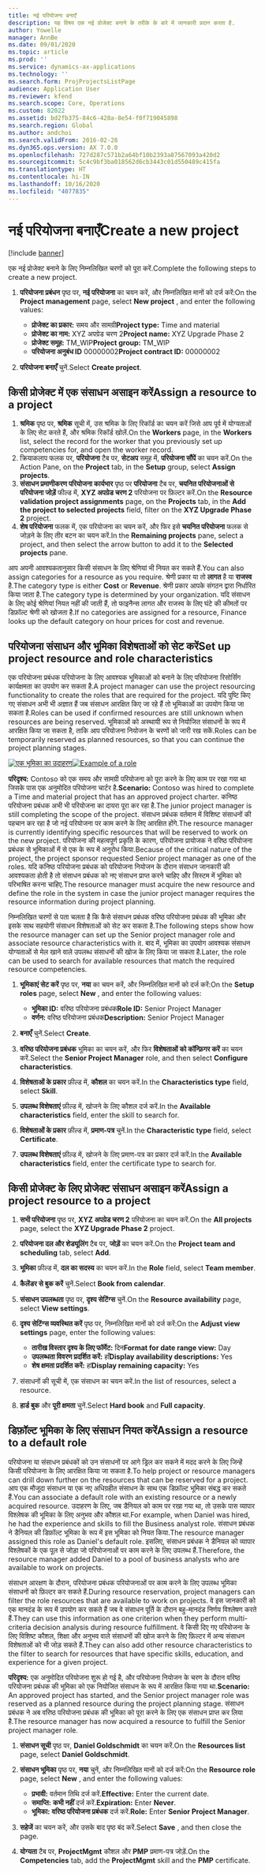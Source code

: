 ```yaml
---
title: नई परियोजना बनाएँ
description: यह विषय एक नई प्रोजेक्ट बनाने के तरीके के बारे में जानकारी प्रदान करता है.
author: Yowelle
manager: AnnBe
ms.date: 09/01/2020
ms.topic: article
ms.prod: ''
ms.service: dynamics-ax-applications
ms.technology: ''
ms.search.form: ProjProjectsListPage
audience: Application User
ms.reviewer: kfend
ms.search.scope: Core, Operations
ms.custom: 82022
ms.assetid: bd2fb375-84c6-428a-8e54-f0f719045898
ms.search.region: Global
ms.author: andchoi
ms.search.validFrom: 2016-02-28
ms.dyn365.ops.version: AX 7.0.0
ms.openlocfilehash: 727d287c571b2a64bf10b2393a87567093a420d2
ms.sourcegitcommit: 5c4c9bf3ba018562d6cb3443c01d550489c415fa
ms.translationtype: HT
ms.contentlocale: hi-IN
ms.lasthandoff: 10/16/2020
ms.locfileid: "4077835"
---
```

# <a name="create-a-new-project"></a><span data-ttu-id="17e8e-103">नई परियोजना बनाएँ</span><span class="sxs-lookup"><span data-stu-id="17e8e-103">Create a new project</span></span>

[!include [banner](../includes/banner.md)]

<span data-ttu-id="17e8e-104">एक नई प्रोजेक्ट बनाने के लिए निम्नलिखित चरणों को पूरा करें.</span><span class="sxs-lookup"><span data-stu-id="17e8e-104">Complete the following steps to create a new project.</span></span>

1. <span data-ttu-id="17e8e-105">**परियोजना प्रबंधन** पृष्ठ पर, **नई परियोजना** का चयन करें, और निम्नलिखित मानों को दर्ज करें:</span><span class="sxs-lookup"><span data-stu-id="17e8e-105">On the **Project management** page, select **New project** , and enter the following values:</span></span>

    - <span data-ttu-id="17e8e-106">**प्रोजेक्ट का प्रकार:** समय और सामग्री</span><span class="sxs-lookup"><span data-stu-id="17e8e-106">**Project type:** Time and material</span></span>
    - <span data-ttu-id="17e8e-107">**प्रोजेक्ट का नाम:** XYZ अपग्रेड चरण 2</span><span class="sxs-lookup"><span data-stu-id="17e8e-107">**Project name:** XYZ Upgrade Phase 2</span></span>
    - <span data-ttu-id="17e8e-108">**प्रोजेक्ट समूह:** TM\_WIP</span><span class="sxs-lookup"><span data-stu-id="17e8e-108">**Project group:** TM\_WIP</span></span>
    - <span data-ttu-id="17e8e-109">**परियोजना अनुबंध ID** 00000002</span><span class="sxs-lookup"><span data-stu-id="17e8e-109">**Project contract ID:** 00000002</span></span>

2. <span data-ttu-id="17e8e-110">**परियोजना बनाएँ** चुनें.</span><span class="sxs-lookup"><span data-stu-id="17e8e-110">Select **Create project**.</span></span>

## <a name="assign-a-resource-to-a-project"></a><span data-ttu-id="17e8e-111">किसी प्रोजेक्ट में एक संसाधन असाइन करें</span><span class="sxs-lookup"><span data-stu-id="17e8e-111">Assign a resource to a project</span></span>

1. <span data-ttu-id="17e8e-112">**श्रमिक** पृष्ठ पर, **श्रमिक** सूची में, उस श्रमिक के लिए रिकॉर्ड का चयन करें जिसे आप पूर्व में योग्यताओं के लिए सेट करते हैं, और श्रमिक रिकॉर्ड खोलें.</span><span class="sxs-lookup"><span data-stu-id="17e8e-112">On the **Workers** page, in the **Workers** list, select the record for the worker that you previously set up competencies for, and open the worker record.</span></span>
2. <span data-ttu-id="17e8e-113">क्रियाकलाप फलक पर, **परियोजना** टैब पर, **सेटअप** समूह में, **परियोजना सौंपें**  का चयन करें.</span><span class="sxs-lookup"><span data-stu-id="17e8e-113">On the Action Pane, on the **Project** tab, in the **Setup** group, select **Assign projects**.</span></span>
3. <span data-ttu-id="17e8e-114">**संसाधन प्रमाणीकरण परियोजना कार्यभार** पृष्ठ पर **परियोजना** टैब पर, **चयनित परियोजनाओं से परियोजना जोड़ें** फील्ड में, **XYZ अपग्रेड चरण 2** परियोजना पर फ़िल्टर करें.</span><span class="sxs-lookup"><span data-stu-id="17e8e-114">On the **Resource validation project assignments** page, on the **Projects** tab, in the **Add the project to selected projects** field, filter on the **XYZ Upgrade Phase 2** project.</span></span>
4. <span data-ttu-id="17e8e-115">**शेष परियोजना** फलक में, एक परियोजना का चयन करें, और फिर इसे **चयनित परियोजना** फलक से जोड़ने के लिए तीर बटन का चयन करें.</span><span class="sxs-lookup"><span data-stu-id="17e8e-115">In the **Remaining projects** pane, select a project, and then select the arrow button to add it to the **Selected projects** pane.</span></span>

<span data-ttu-id="17e8e-116">आप अपनी आवश्यकतानुसार किसी संसाधन के लिए श्रेणियां भी नियत कर सकते हैं.</span><span class="sxs-lookup"><span data-stu-id="17e8e-116">You can also assign categories for a resource as you require.</span></span> <span data-ttu-id="17e8e-117">श्रेणी प्रकार या तो **लागत** है या **राजस्व** है.</span><span class="sxs-lookup"><span data-stu-id="17e8e-117">The category type is either **Cost** or **Revenue**.</span></span> <span data-ttu-id="17e8e-118">श्रेणी प्रकार आपके संगठन द्वारा निर्धारित किया जाता है.</span><span class="sxs-lookup"><span data-stu-id="17e8e-118">The category type is determined by your organization.</span></span> <span data-ttu-id="17e8e-119">यदि संसाधन के लिए कोई श्रेणियां नियत नहीं की जाती हैं, तो फाइनैन्स लागत और राजस्व के लिए घंटे की कीमतों पर डिफ़ॉल्ट श्रेणी को खोजता है.</span><span class="sxs-lookup"><span data-stu-id="17e8e-119">If no categories are assigned for a resource, Finance looks up the default category on hour prices for cost and revenue.</span></span>

## <a name="set-up-project-resource-and-role-characteristics"></a><span data-ttu-id="17e8e-120">परियोजना संसाधन और भूमिका विशेषताओं को सेट करें</span><span class="sxs-lookup"><span data-stu-id="17e8e-120">Set up project resource and role characteristics</span></span>

<span data-ttu-id="17e8e-121">एक परियोजना प्रबंधक परियोजना के लिए आवश्यक भूमिकाओं को बनाने के लिए परियोजना रिसोर्सिंग कार्यक्षमता का उपयोग कर सकता है.</span><span class="sxs-lookup"><span data-stu-id="17e8e-121">A project manager can use the project resourcing functionality to create the roles that are required for the project.</span></span> <span data-ttu-id="17e8e-122">यदि पुष्टि किए गए संसाधन अभी भी अज्ञात हैं जब संसाधन आरक्षित किए जा रहे हैं तो भूमिकाओं का उपयोग किया जा सकता है.</span><span class="sxs-lookup"><span data-stu-id="17e8e-122">Roles can be used if confirmed resources are still unknown when resources are being reserved.</span></span> <span data-ttu-id="17e8e-123">भूमिकाओं को अस्थायी रूप से नियोजित संसाधनों के रूप में आरक्षित किया जा सकता है, ताकि आप परियोजना नियोजन के चरणों को जारी रख सकें.</span><span class="sxs-lookup"><span data-stu-id="17e8e-123">Roles can be temporarily reserved as planned resources, so that you can continue the project planning stages.</span></span>

<span data-ttu-id="17e8e-124">[![एक भूमिका का उदाहरण](./media/projectresourcing05.jpg)](./media/projectresourcing05.jpg)</span><span class="sxs-lookup"><span data-stu-id="17e8e-124">[![Example of a role](./media/projectresourcing05.jpg)](./media/projectresourcing05.jpg)</span></span> 

<span data-ttu-id="17e8e-125">**परिदृश्य:** Contoso को एक समय और सामग्री परियोजना को पूरा करने के लिए काम पर रखा गया था जिसके पास एक अनुमोदित परियोजना चार्टर है.</span><span class="sxs-lookup"><span data-stu-id="17e8e-125">**Scenario:** Contoso was hired to complete a Time and material project that has an approved project charter.</span></span> <span data-ttu-id="17e8e-126">कनिष्ठ परियोजना प्रबंधक अभी भी परियोजना का दायरा पूरा कर रहा है.</span><span class="sxs-lookup"><span data-stu-id="17e8e-126">The junior project manager is still completing the scope of the project.</span></span> <span data-ttu-id="17e8e-127">संसाधन प्रबंधक वर्तमान में विशिष्ट संसाधनों की पहचान कर रहा है जो नई परियोजना पर काम करने के लिए आरक्षित होंगे.</span><span class="sxs-lookup"><span data-stu-id="17e8e-127">The resource manager is currently identifying specific resources that will be reserved to work on the new project.</span></span> <span data-ttu-id="17e8e-128">परियोजना की महत्वपूर्ण प्रकृति के कारण, परियोजना प्रायोजक ने वरिष्ठ परियोजना प्रबंधक से भूमिकाओं में से एक के रूप में अनुरोध किया.</span><span class="sxs-lookup"><span data-stu-id="17e8e-128">Because of the critical nature of the project, the project sponsor requested Senior project manager as one of the roles.</span></span> <span data-ttu-id="17e8e-129">यदि कनिष्ठ परियोजना प्रबंधक को परियोजना नियोजन के दौरान संसाधन जानकारी की आवश्यकता होती है तो संसाधन प्रबंधक को नए संसाधन प्राप्त करने चाहिए और सिस्टम में भूमिका को परिभाषित करना चाहिए.</span><span class="sxs-lookup"><span data-stu-id="17e8e-129">The resource manager must acquire the new resource and define the role in the system in case the junior project manager requires the resource information during project planning.</span></span>

<span data-ttu-id="17e8e-130">निम्नलिखित चरणों से पता चलता है कि कैसे संसाधन प्रबंधक वरिष्ठ परियोजना प्रबंधक की भूमिका और इसके साथ सहयोगी संसाधन विशेषताओं को सेट कर सकता है.</span><span class="sxs-lookup"><span data-stu-id="17e8e-130">The following steps show how the resource manager can set up the Senior project manager role and associate resource characteristics with it.</span></span> <span data-ttu-id="17e8e-131">बाद में, भूमिका का उपयोग आवश्यक संसाधन योग्यताओं से मेल खाने वाले उपलब्ध संसाधनों की खोज के लिए किया जा सकता है.</span><span class="sxs-lookup"><span data-stu-id="17e8e-131">Later, the role can be used to search for available resources that match the required resource competencies.</span></span>

1. <span data-ttu-id="17e8e-132">**भूमिकाएं सेट करें** पृष्ठ पर, **नया** का चयन करें, और निम्नलिखित मानों को दर्ज करें:</span><span class="sxs-lookup"><span data-stu-id="17e8e-132">On the **Setup roles** page, select **New** , and enter the following values:</span></span>

    - <span data-ttu-id="17e8e-133">**भूमिका ID:** वरिष्ठ परियोजना प्रबंधक</span><span class="sxs-lookup"><span data-stu-id="17e8e-133">**Role ID:** Senior Project Manager</span></span>
    - <span data-ttu-id="17e8e-134">**वर्णन:** वरिष्ठ परियोजना प्रबंधक</span><span class="sxs-lookup"><span data-stu-id="17e8e-134">**Description:** Senior Project Manager</span></span>

2. <span data-ttu-id="17e8e-135">**बनाएँ** चुनें.</span><span class="sxs-lookup"><span data-stu-id="17e8e-135">Select **Create**.</span></span>
3. <span data-ttu-id="17e8e-136">**वरिष्ठ परियोजना प्रबंधक** भूमिका का चयन करें, और फिर **विशेषताओं को कॉन्फ़िगर करें** का चयन करें.</span><span class="sxs-lookup"><span data-stu-id="17e8e-136">Select the **Senior Project Manager** role, and then select **Configure characteristics**.</span></span>
4. <span data-ttu-id="17e8e-137">**विशेषताओं के प्रकार** फ़ील्ड में, **कौशल** का चयन करें.</span><span class="sxs-lookup"><span data-stu-id="17e8e-137">In the **Characteristics type** field, select **Skill**.</span></span>
5. <span data-ttu-id="17e8e-138">**उपलब्ध विशेषताएं** फ़ील्ड में, खोजने के लिए कौशल दर्ज करें.</span><span class="sxs-lookup"><span data-stu-id="17e8e-138">In the **Available characteristics** field, enter the skill to search for.</span></span>
6. <span data-ttu-id="17e8e-139">**विशेषताओं के प्रकार** फ़ील्ड में, **प्रमाण-पत्र** चुनें.</span><span class="sxs-lookup"><span data-stu-id="17e8e-139">In the **Characteristic type** field, select **Certificate**.</span></span>
7. <span data-ttu-id="17e8e-140">**उपलब्ध विशेषताएं** फ़ील्ड में, खोजने के लिए प्रमाण-पत्र का प्रकार दर्ज करें.</span><span class="sxs-lookup"><span data-stu-id="17e8e-140">In the **Available characteristics** field, enter the certificate type to search for.</span></span>

## <a name="assign-a-project-resource-to-a-project"></a><span data-ttu-id="17e8e-141">किसी प्रोजेक्ट के लिए प्रोजेक्ट संसाधन असाइन करें</span><span class="sxs-lookup"><span data-stu-id="17e8e-141">Assign a project resource to a project</span></span>

1. <span data-ttu-id="17e8e-142">**सभी परियोजना** पृष्ठ पर, **XYZ अपग्रेड चरण 2** परियोजना का चयन करें.</span><span class="sxs-lookup"><span data-stu-id="17e8e-142">On the **All projects** page, select the **XYZ Upgrade Phase 2** project.</span></span>
2. <span data-ttu-id="17e8e-143">**परियोजना दल और शेड्यूलिंग** टैब पर, **जोड़ें** का चयन करें.</span><span class="sxs-lookup"><span data-stu-id="17e8e-143">On the **Project team and scheduling** tab, select **Add**.</span></span>
3. <span data-ttu-id="17e8e-144">**भूमिका** फ़ील्ड में, **दल का सदस्य** का चयन करें.</span><span class="sxs-lookup"><span data-stu-id="17e8e-144">In the **Role** field, select **Team member**.</span></span>
4. <span data-ttu-id="17e8e-145">**कैलेंडर से बुक करें** चुनें.</span><span class="sxs-lookup"><span data-stu-id="17e8e-145">Select **Book from calendar**.</span></span>
5. <span data-ttu-id="17e8e-146">**संसाधन उपलब्धता** पृष्ठ पर, **दृश्य सेटिंग्स** चुनें.</span><span class="sxs-lookup"><span data-stu-id="17e8e-146">On the **Resource availability** page, select **View settings**.</span></span>
6. <span data-ttu-id="17e8e-147">**दृश्य सेटिंग्स व्यवस्थित करें** पृष्ठ पर, निम्नलिखित मानों को दर्ज करें:</span><span class="sxs-lookup"><span data-stu-id="17e8e-147">On the **Adjust view settings** page, enter the following values:</span></span>

    - <span data-ttu-id="17e8e-148">**तारीख विस्तार दृश्य के लिए फॉर्मेट:** दिन</span><span class="sxs-lookup"><span data-stu-id="17e8e-148">**Format for date range view:** Day</span></span>
    - <span data-ttu-id="17e8e-149">**उपलब्धता विवरण प्रदर्शित करें:** हाँ</span><span class="sxs-lookup"><span data-stu-id="17e8e-149">**Display availability descriptions:** Yes</span></span>
    - <span data-ttu-id="17e8e-150">**शेष क्षमता प्रदर्शित करें:** हां</span><span class="sxs-lookup"><span data-stu-id="17e8e-150">**Display remaining capacity:** Yes</span></span>

7. <span data-ttu-id="17e8e-151">संसाधनों की सूची में, एक संसाधन का चयन करें.</span><span class="sxs-lookup"><span data-stu-id="17e8e-151">In the list of resources, select a resource.</span></span>
8. <span data-ttu-id="17e8e-152">**हार्ड बुक** और **पूरी क्षमता** चुनें.</span><span class="sxs-lookup"><span data-stu-id="17e8e-152">Select **Hard book** and **Full capacity**.</span></span>

## <a name="assign-a-resource-to-a-default-role"></a><span data-ttu-id="17e8e-153">डिफ़ॉल्ट भूमिका के लिए संसाधन नियत करें</span><span class="sxs-lookup"><span data-stu-id="17e8e-153">Assign a resource to a default role</span></span>

<span data-ttu-id="17e8e-154">परियोजना या संसाधन प्रबंधकों को उन संसाधनों पर आगे ड्रिल कर सकने में मदद करने के लिए जिन्हें किसी परियोजना के लिए आरक्षित किया जा सकता है.</span><span class="sxs-lookup"><span data-stu-id="17e8e-154">To help project or resource managers can drill down further on the resources that can be reserved for a project.</span></span> <span data-ttu-id="17e8e-155">आप एक मौजूदा संसाधन या एक नए अधिग्रहीत संसाधन के साथ एक डिफ़ॉल्ट भूमिका संबद्ध कर सकते हैं.</span><span class="sxs-lookup"><span data-stu-id="17e8e-155">You can associate a default role with an existing resource or a newly acquired resource.</span></span> <span data-ttu-id="17e8e-156">उदाहरण के लिए, जब डैनियल को काम पर रखा गया था, तो उसके पास व्यापार विश्लेषक की भूमिका के लिए अनुभव और कौशल था.</span><span class="sxs-lookup"><span data-stu-id="17e8e-156">For example, when Daniel was hired, he had the experience and skills to fill the Business analyst role.</span></span> <span data-ttu-id="17e8e-157">संसाधन प्रबंधक ने डैनियल की डिफ़ॉल्ट भूमिका के रूप में इस भूमिका को नियत किया.</span><span class="sxs-lookup"><span data-stu-id="17e8e-157">The resource manager assigned this role as Daniel's default role.</span></span> <span data-ttu-id="17e8e-158">इसलिए, संसाधन प्रबंधक ने डैनियल को व्यापार विश्लेषकों के एक पूल से जोड़ा जो परियोजनाओं पर काम करने के लिए उपलब्ध हैं.</span><span class="sxs-lookup"><span data-stu-id="17e8e-158">Therefore, the resource manager added Daniel to a pool of business analysts who are available to work on projects.</span></span>

<span data-ttu-id="17e8e-159">संसाधन आरक्षण के दौरान, परियोजना प्रबंधक परियोजनाओं पर काम करने के लिए उपलब्ध भूमिका संसाधनों को फ़िल्टर कर सकते हैं.</span><span class="sxs-lookup"><span data-stu-id="17e8e-159">During resource reservation, project managers can filter the role resources that are available to work on projects.</span></span> <span data-ttu-id="17e8e-160">वे इस जानकारी को एक मानदंड के रूप में उपयोग कर सकते हैं जब वे संसाधन पूर्ति के दौरान बहु-मानदंड निर्णय विश्लेषण करते हैं.</span><span class="sxs-lookup"><span data-stu-id="17e8e-160">They can use this information as one criterion when they perform multi-criteria decision analysis during resource fulfillment.</span></span> <span data-ttu-id="17e8e-161">वे किसी दिए गए परियोजना के लिए विशिष्ट कौशल, शिक्षा और अनुभव वाले संसाधनों की खोज करने के लिए फ़िल्टर में अन्य संसाधन विशेषताओं को भी जोड़ सकते हैं.</span><span class="sxs-lookup"><span data-stu-id="17e8e-161">They can also add other resource characteristics to the filter to search for resources that have specific skills, education, and experience for a given project.</span></span>

<span data-ttu-id="17e8e-162">**परिदृश्य:** एक अनुमोदित परियोजना शुरू हो गई है, और परियोजना नियोजन के चरण के दौरान वरिष्ठ परियोजना प्रबंधक की भूमिका को एक नियोजित संसाधन के रूप में आरक्षित किया गया था.</span><span class="sxs-lookup"><span data-stu-id="17e8e-162">**Scenario:** An approved project has started, and the Senior project manager role was reserved as a planned resource during the project planning stage.</span></span> <span data-ttu-id="17e8e-163">संसाधन प्रबंधक ने अब वरिष्ठ परियोजना प्रबंधक की भूमिका को पूरा करने के लिए एक संसाधन प्राप्त कर लिया है.</span><span class="sxs-lookup"><span data-stu-id="17e8e-163">The resource manager has now acquired a resource to fulfill the Senior project manager role.</span></span>

1. <span data-ttu-id="17e8e-164">**संसाधन सूची** पृष्ठ पर, **Daniel Goldschmidt** का चयन करें.</span><span class="sxs-lookup"><span data-stu-id="17e8e-164">On the **Resources list** page, select **Daniel Goldschmidt**.</span></span>
2. <span data-ttu-id="17e8e-165">**संसाधन भूमिका** पृष्ठ पर, **नया** चुनें, और निम्नलिखित मानों को दर्ज करें:</span><span class="sxs-lookup"><span data-stu-id="17e8e-165">On the **Resource role** page, select **New** , and enter the following values:</span></span>

    - <span data-ttu-id="17e8e-166">**प्रभावी:** वर्तमान तिथि दर्ज करें.</span><span class="sxs-lookup"><span data-stu-id="17e8e-166">**Effective:** Enter the current date.</span></span>
    - <span data-ttu-id="17e8e-167">**समाप्ति:** **कभी नहीं** दर्ज करें.</span><span class="sxs-lookup"><span data-stu-id="17e8e-167">**Expiration:** Enter **Never**.</span></span>
    - <span data-ttu-id="17e8e-168">**भूमिका:** **वरिष्ठ परियोजना प्रबंधक**  दर्ज करें.</span><span class="sxs-lookup"><span data-stu-id="17e8e-168">**Role:** Enter **Senior Project Manager**.</span></span>

3. <span data-ttu-id="17e8e-169">**सहेजें** का चयन करें, और उसके बाद पृष्ठ बंद करें.</span><span class="sxs-lookup"><span data-stu-id="17e8e-169">Select **Save** , and then close the page.</span></span>
4. <span data-ttu-id="17e8e-170">**योग्यता** टैब पर, **ProjectMgmt** कौशल और **PMP** प्रमाण-पत्र जोड़ें.</span><span class="sxs-lookup"><span data-stu-id="17e8e-170">On the **Competencies** tab, add the **ProjectMgmt** skill and the **PMP** certificate.</span></span>
